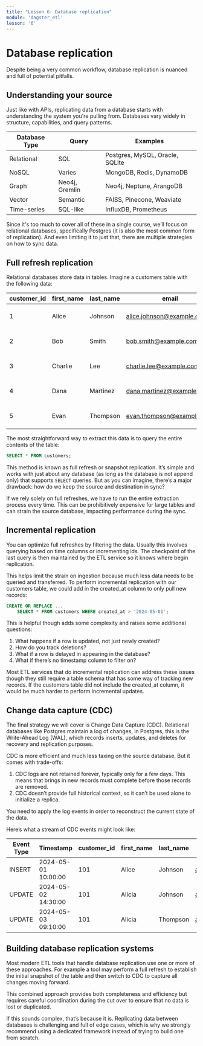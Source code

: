 ```yaml
---
title: "Lesson 6: Database replication"
module: 'dagster_etl'
lesson: '6'
---
```


# Database replication

Despite being a very common workflow, database replication is nuanced and full of potential pitfalls.

## Understanding your source
Just like with APIs, replicating data from a database starts with understanding the system you're pulling from. Databases vary widely in structure, capabilities, and query patterns.

| Database Type | Query | Examples |
| --- | --- | --- |
| Relational | SQL | Postgres, MySQL, Oracle, SQLite |
| NoSQL | Varies | MongoDB, Redis, DynamoDB |
| Graph | Neo4j, Gremlin | Neo4j, Neptune, ArangoDB |
| Vector | Semantic | FAISS, Pinecone, Weaviate |
| Time-series | SQL-like | InfluxDB, Prometheus |

Since it's too much to cover all of these in a single course, we’ll focus on relational databases, specifically Postgres (it is also the most common form of replication). And even limiting it to just that, there are multiple strategies on how to sync data.

## Full refresh replication

Relational databases store data in tables. Imagine a customers table with the following data:

| customer_id | first_name | last_name | email                        | created_at          |
|-------------|------------|-----------|------------------------------|---------------------|
| 1           | Alice      | Johnson   | alice.johnson@example.com    | 2024-05-01 10:15:00 |
| 2           | Bob        | Smith     | bob.smith@example.com        | 2024-05-02 08:42:00 |
| 3           | Charlie    | Lee       | charlie.lee@example.com      | 2024-05-03 13:30:00 |
| 4           | Dana       | Martinez  | dana.martinez@example.com    | 2024-05-04 09:50:00 |
| 5           | Evan       | Thompson  | evan.thompson@example.com    | 2024-05-05 11:22:00 |

The most straightforward way to extract this data is to query the entire contents of the table:

```sql
SELECT * FROM customers;
```

This method is known as full refresh or snapshot replication. It’s simple and works with just about any database (as long as the database is not append only) that supports `SELECT` queries. But as you can imagine, there’s a major drawback: how do we keep the source and destination in sync?

If we rely solely on full refreshes, we have to run the entire extraction process every time. This can be prohibitively expensive for large tables and can strain the source database, impacting performance during the sync.

## Incremental replication

You can optimize full refreshes by filtering the data. Usually this involves querying based on time columns or incrementing ids. The checkpoint of the last query is then maintained by the ETL service so it knows where begin replication.

This helps limit the strain on ingestion because much less data needs to be queried and transferred. To perform incremental replication with our customers table, we could add in the created_at column to only pull new records:

```sql
CREATE OR REPLACE ...
    SELECT * FROM customers WHERE created_at > '2024-05-01';
```

This is helpful though adds some complexity and raises some additional questions:

1. What happens if a row is updated, not just newly created?
2. How do you track deletions?
3. What if a row is delayed in appearing in the database?
4. What if there’s no timestamp column to filter on?

Most ETL services that do incremental replication can address these issues though they still require a table schema that has some way of tracking new records. If the customers table did not include the created_at column, it would be much harder to perform incremental updates.

## Change data capture (CDC)

The final strategy we will cover is Change Data Capture (CDC). Relational databases like Postgres maintain a log of changes, in Postgres, this is the Write-Ahead Log (WAL), which records inserts, updates, and deletes for recovery and replication purposes.

CDC is more efficient and much less taxing on the source database. But it comes with trade-offs:

1. CDC logs are not retained forever, typically only for a few days. This means that brings in new records must complete before those records are removed.
2. CDC doesn’t provide full historical context, so it can’t be used alone to initialize a replica.

You need to apply the log events in order to reconstruct the current state of the data.

Here’s what a stream of CDC events might look like:

| Event Type | Timestamp           | customer_id | first_name | last_name | email                       | created_at          |
|------------|---------------------|-------------|------------|-----------|-----------------------------|---------------------|
| INSERT     | 2024-05-01 10:00:00 | 101         | Alice      | Johnson   | alice.johnson@example.com   | 2024-05-01 10:00:00 |
| UPDATE     | 2024-05-02 14:30:00 | 101         | Alicia     | Johnson   | alice.johnson@example.com   | 2024-05-01 10:00:00 |
| UPDATE     | 2024-05-03 09:10:00 | 101         | Alicia     | Thompson  | alicia.thompson@example.com | 2024-05-01 10:00:00 |

## Building database replication systems

Most modern ETL tools that handle database replication use one or more of these approaches. For example a tool may perform a full refresh to establish the initial snapshot of the table and then switch to CDC to capture all changes moving forward.

This combined approach provides both completeness and efficiency but requires careful coordination during the cut over to ensure that no data is lost or duplicated.

If this sounds complex, that’s because it is. Replicating data between databases is challenging and full of edge cases, which is why we strongly recommend using a dedicated framework instead of trying to build one from scratch.
